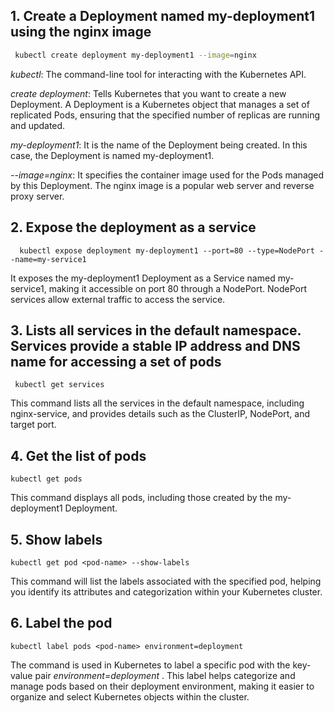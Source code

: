 ## 1. Create a Deployment named my-deployment1 using the nginx image
```bash
 kubectl create deployment my-deployment1 --image=nginx
```
 
*kubectl*: The command-line tool for interacting with the Kubernetes API.

*create deployment*: Tells Kubernetes that you want to create a new Deployment. A Deployment is a Kubernetes object that manages a set of replicated Pods, ensuring that the specified number of replicas are running and updated.

*my-deployment1*: It is the name of the Deployment being created. In this case, the Deployment is named my-deployment1.

*--image=nginx*: It specifies the container image used for the Pods managed by this Deployment. The nginx image is a popular web server and reverse proxy server. 



## 2. Expose the deployment as a service
```
  kubectl expose deployment my-deployment1 --port=80 --type=NodePort --name=my-service1
```
It exposes the my-deployment1 Deployment as a Service named my-service1, making it accessible on port 80 through a NodePort. NodePort services allow external traffic to access the service.

## 3. Lists all services in the default namespace. Services provide a stable IP address and DNS name for accessing a set of pods
```
 kubectl get services
```
This command lists all the services in the default namespace, including nginx-service, and provides details such as the ClusterIP, NodePort, and target port.


## 4. Get the list of pods
```
kubectl get pods
```
This command displays all pods, including those created by the my-deployment1 Deployment.

## 5. Show labels
 ```
kubectl get pod <pod-name> --show-labels
```
This command will list the labels associated with the specified pod, helping you identify its attributes and categorization within your Kubernetes cluster.

## 6. Label the pod
```
kubectl label pods <pod-name> environment=deployment
```
The command is used in Kubernetes to label a specific pod with the key-value pair *environment=deployment* . This label helps categorize and manage pods based on their deployment environment, making it easier to organize and select Kubernetes objects within the cluster.


